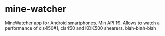 # mine-watcher
MineWatcher app for Android smartphones. Min API 19. Allows to watch a performance of cls450#1, cls450 and KDK500 shearers.
blah-blah-blah
